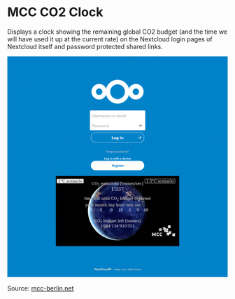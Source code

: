 # MCC CO2 Clock

Displays a clock showing the remaining global CO2 budget (and the time we will have used it up at the current rate) on the Nextcloud login pages of Nextcloud itself and password protected shared links.

![login page](https://github.com/theCalcaholic/nextcloud-co2-clock/raw/main/preview/login.png)

Source: [mcc-berlin.net](https://www.mcc-berlin.net/en/research/co2-budget.html)
